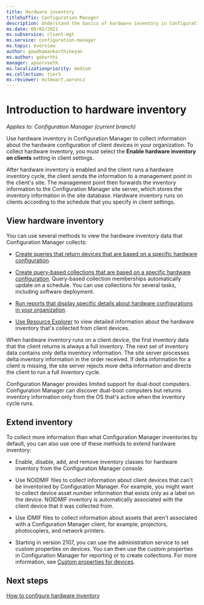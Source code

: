 ```yaml
---
title: Hardware inventory
titleSuffix: Configuration Manager
description: Understand the basics of hardware inventory in Configuration Manager.
ms.date: 08/02/2021
ms.subservice: client-mgt
ms.service: configuration-manager
ms.topic: overview
author: gowdhamankarthikeyan
ms.author: gokarthi
manager: apoorvseth
ms.localizationpriority: medium
ms.collection: tier3
ms.reviewer: mstewart,aaroncz 
---
```


# Introduction to hardware inventory

*Applies to: Configuration Manager (current branch)*

Use hardware inventory in Configuration Manager to collect information about the hardware configuration of client devices in your organization. To collect hardware inventory, you must select the **Enable hardware inventory on clients** setting in client settings.

After hardware inventory is enabled and the client runs a hardware inventory cycle, the client sends the information to a management point in the client's site. The management point then forwards the inventory information to the Configuration Manager site server, which stores the inventory information in the site database. Hardware inventory runs on clients according to the schedule that you specify in client settings.

## View hardware inventory

You can use several methods to view the hardware inventory data that Configuration Manager collects:

- [Create queries that return devices that are based on a specific hardware configuration](../../../servers/manage/introduction-to-queries.md).

- [Create query-based collections that are based on a specific hardware configuration](../collections/introduction-to-collections.md). Query-based collection memberships automatically update on a schedule. You can use collections for several tasks, including software deployment.

- [Run reports that display specific details about hardware configurations in your organization](../../../servers/manage/introduction-to-reporting.md).

- [Use Resource Explorer](use-resource-explorer-to-view-hardware-inventory.md) to view detailed information about the hardware inventory that's collected from client devices.

When hardware inventory runs on a client device, the first inventory data that the client returns is always a full inventory. The next set of inventory data contains only delta inventory information. The site server processes delta inventory information in the order received. If delta information for a client is missing, the site server rejects more delta information and directs the client to run a full inventory cycle.

Configuration Manager provides limited support for dual-boot computers. Configuration Manager can discover dual-boot computers but returns inventory information only from the OS that's active when the inventory cycle runs.

## Extend inventory

To collect more information than what Configuration Manager inventories by default, you can also use one of these methods to extend hardware inventory:

- Enable, disable, add, and remove inventory classes for hardware inventory from the Configuration Manager console.

- Use NOIDMIF files to collect information about client devices that can't be inventoried by Configuration Manager. For example, you might want to collect device asset number information that exists only as a label on the device. NOIDMIF inventory is automatically associated with the client device that it was collected from.

- Use IDMIF files to collect information about assets that aren't associated with a Configuration Manager client, for example, projectors, photocopiers, and network printers.

- Starting in version 2107, you can use the administration service to set custom properties on devices.<!--8939867--> You can then use the custom properties in Configuration Manager for reporting or to create collections. For more information, see [Custom properties for devices](../../../../develop/adminservice/custom-properties.md).

## Next steps

[How to configure hardware inventory](configure-hardware-inventory.md)
